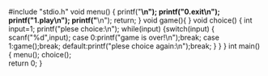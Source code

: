 #include "stdio.h"
void menu()
{
printf("**************\n"); 
printf("****0.exit****\n"); 
printf("****1.play****\n"); 
printf("**************\n"); 
return;
}
void game(){
}
void choice()
{
int input=1;
printf("plese choice:\n");
while(input)
{switch(input)
{
scanf("%d",input);
case 0:printf("game is over!\n");break;
case 1:game();break;
default:printf("plese choice again:\n");break;
}
}
}
int main()
{
menu();
choice();	
return 0;
} 
